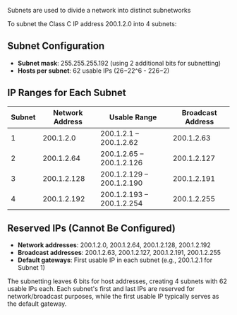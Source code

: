 Subnets are used to divide a network into distinct subnetworks

To subnet the Class C IP address 200.1.2.0 into 4 subnets:

## Subnet Configuration
- **Subnet mask**: 255.255.255.192 (using 2 additional bits for subnetting)
- **Hosts per subnet**: 62 usable IPs (26−22^6 - 226−2)
## IP Ranges for Each Subnet

| Subnet | Network Address | Usable Range              | Broadcast Address |
| ------ | --------------- | ------------------------- | ----------------- |
| 1      | 200.1.2.0       | 200.1.2.1 – 200.1.2.62    | 200.1.2.63        |
| 2      | 200.1.2.64      | 200.1.2.65 – 200.1.2.126  | 200.1.2.127       |
| 3      | 200.1.2.128     | 200.1.2.129 – 200.1.2.190 | 200.1.2.191       |
| 4      | 200.1.2.192     | 200.1.2.193 – 200.1.2.254 | 200.1.2.255       |

## Reserved IPs (Cannot Be Configured)
- **Network addresses**: 200.1.2.0, 200.1.2.64, 200.1.2.128, 200.1.2.192
- **Broadcast addresses**: 200.1.2.63, 200.1.2.127, 200.1.2.191, 200.1.2.255
- **Default gateways**: First usable IP in each subnet (e.g., 200.1.2.1 for Subnet 1)

The subnetting leaves 6 bits for host addresses, creating 4 subnets with 62 usable IPs each. Each subnet's first and last IPs are reserved for network/broadcast purposes, while the first usable IP typically serves as the default gateway.